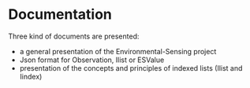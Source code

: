 # Documentation
Three kind of documents are presented:
- a general presentation of the Environmental-Sensing project
- Json format for Observation, Ilist or ESValue
- presentation of the concepts and principles of indexed lists (Ilist and Iindex)
